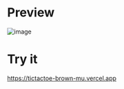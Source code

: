 # Preview 
![image](https://github.com/dorakadri/Tictactoe/assets/92749006/a15eb48f-92c3-4f29-958e-bc344067e02e)
# Try it 
https://tictactoe-brown-mu.vercel.app

